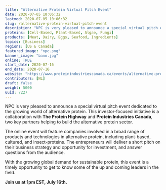 ```yaml
---
title: "Alternative Protein Virtual Pitch Event"
date: 2020-07-05 10:06:32
lastmod: 2020-07-05 10:06:32
slug: /alternative-protein-virtual-pitch-event
description: "NPC is very pleased to announce a special virtual pitch event dedicated to the growing world of alternative protein. This investor-focused initiative is a collaboration with The Protein Highway and Protein Industries Canada, two key partners helping to build the alternative protein sector."
proteins: [Cell-Based, Plant-Based, Algae, Fungi]
products: [Meat, Dairy, Eggs, Seafood, Ingredients]
topics: [Business]
regions: [US & Canada]
featured_image: "npc.png"
banner_image: "bann.jpg"
online: TRUE
start_date: 2020-07-16
end_date: 2020-07-16
website: "https://www.proteinindustriescanada.ca/events/alternative-protein-virtual-pitch-event-presented-by-npc"
contributors: [NL]
draft: false
weight: 5000
uuid: 7227
---
```

<p>NPC is very pleased to announce a special virtual pitch event dedicated to the growing world of alternative protein. This investor-focused initiative is a collaboration with <strong>The Protein Highway</strong> and <strong>Protein Industries Canada</strong>, two key partners helping to build the alternative protein sector.</p>
<p>The online event will feature companies involved in a broad range of products and technologies in alternative protein, including plant-based, cultured, and insect-proteins. The entrepreneurs will deliver a short pitch on their business strategy and opportunity for investment, and answer questions from the audience.</p>
<p>With the growing global demand for sustainable protein, this event is a timely opportunity to get to know some of the up and coming leaders in the field.</p>
<p><strong>Join us at 1pm EST, July 16th.</strong></p>
